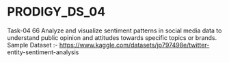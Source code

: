 # PRODIGY_DS_04
Task-04  66 Analyze and visualize sentiment patterns in social media data to understand public opinion and attitudes towards specific topics or brands.  Sample Dataset :-  https://www.kaggle.com/datasets/jp797498e/twitter- entity-sentiment-analysis

